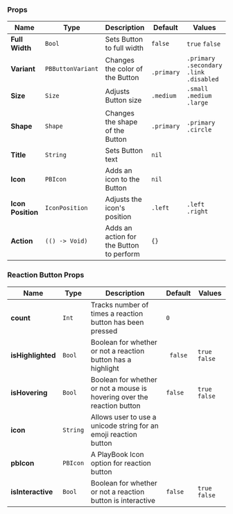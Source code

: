 ### Props
| Name | Type | Description | Default | Values |
| --- | ----------- | --------- | --------- | --------- |
| **Full Width** | `Bool` | Sets Button to full width | `false` | `true` `false` |
| **Variant** | `PBButtonVariant` | Changes the color of the Button | ` .primary` | `.primary` `.secondary` `.link` `.disabled` |
| **Size** | `Size` | Adjusts Button size | `.medium` | `.small` `.medium` `.large` |
| **Shape** | `Shape` | Changes the shape of the Button  | `.primary` | `.primary` `.circle` |
| **Title** | `String` | Sets Button text | `nil` |  |
| **Icon** | `PBIcon` | Adds an icon to the Button | `nil` |  |
| **Icon Position** | `IconPosition` | Adjusts the icon's position | `.left` | `.left` `.right` |
| **Action** | `(() -> Void)` | Adds an action for the Button to perform | `{}` |  |

### Reaction Button Props
| Name | Type | Description | Default | Values |
| --- | ----------- | --------- | --------- | --------- |
| **count** | `Int` | Tracks number of times a reaction button has been pressed | `0` |  |
| **isHighlighted** | `Bool` | Boolean for whether or not a reaction button has a highlight | ` false` | `true` `false` |
| **isHovering** | `Bool` | Boolean for whether or not a mouse is hovering over the reaction button | `false` | `true` `false` |
| **icon** | `String` | Allows user to use a unicode string for an emoji reaction button |  |  |
| **pbIcon** | `PBIcon` | A PlayBook Icon option for reaction button | |  |
| **isInteractive** | `Bool` | Boolean for whether or not a reaction button is interactive | `false` | `true` `false` |


